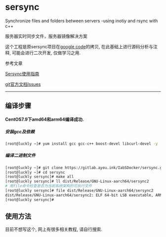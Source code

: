 # sersync

Synchronize files and folders between servers -using inotiy and rsync with c++ 

服务器实时同步文件，服务器镜像解决方案

这个工程是原sersync项目在[google code](http://code.google.com/p/sersync/)的拷贝, 在此基础上进行源码分析与注释, 可能会进行二次开发, 仅做学习之用.

参考文章

[Sersync使用指南](http://www.linuxidc.com/Linux/2012-02/53572.htm)

[git官方文档Issues](https://github.com/xiqingongzi/sersync/issues)

------

## 编译步骤

#### CentOS7.9下amd64和arm64编译成功.
##### 安装gcc及依赖
```bash
[root@luckly ~]# yum install gcc gcc-c++ boost-devel libcurl-devel -y
```
##### 编译二进制文件
```bash
[root@luckly ~]# git clone https://gitlab.ayou.ink/IabSDocker/sersync.git
[root@luckly ~]# cd sersync
[root@luckly sersync]# make all
[root@luckly sersync]# ll dist/Release/GNU-Linux-aarch64/sersync2
# 用file命令检查是否为当前系统架构的可执行文件
[root@luckly sersync]# file dist/Release/GNU-Linux-aarch64/sersync2 
dist/Release/GNU-Linux-aarch64/sersync2: ELF 64-bit LSB executable, ARM aarch64, version 1 (GNU/Linux), dynamically linked (uses shared libs), for GNU/Linux 3.7.0, BuildID[sha1]=b82eb5c52faf58b7e25a69c7c409060b7be28972, stripped
[root@luckly sersync]# 
```

## 使用方法

目前不想写这个, 网上有很多相关教程, 请自行搜索.